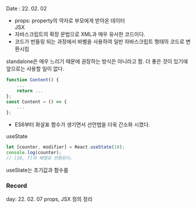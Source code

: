 Date : 22. 02. 02

- props: property의 약자로 부모에게 받아온 데이터  
  JSX
- 자바스크립트의 확장 문법으로 XML과 매우 유사한 코드이다.
- 코드가 번들링 되는 과정에서 바벨을 사용하여 일반 자바스크립트 형태의 코드로 변환시킴

standalone은 매우 느리기 때문에 권장하는 방식은 아니라고 함. 더 좋은 것이 있기에 앞으로는 사용할 일이 없다.

```js
function Content() {
    ...
    return ...
};
const Content = () => {
    ...
};
```

- ES6부터 화살표 함수가 생기면서 선언법을 더욱 간소화 시켰다.

useState

```js
let [counter, modifier] = React.useState(10);
console.log(counter);
// [10, f]의 배열로 반환된다.
```

useState는 초기값과 함수를

### Record

day: 22. 02. 07 props, JSX 정의 정리
